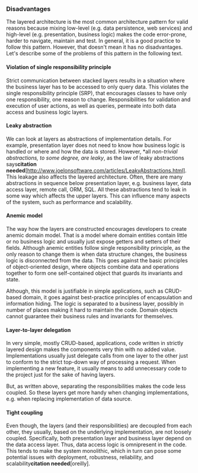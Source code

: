 
### Disadvantages

The layered architecture is the most common architecture pattern for valid reasons because mixing low-level (e.g. data persistence, web services) and high-level (e.g. presentation, business logic) makes the code error-prone, harder to navigate, maintain and test. In general, it is a good practice to follow this pattern. However, that doesn't mean it has no disadvantages. Let's describe some of the problems of this pattern in the following text.

#### Violation of single responsibility principle

Strict communication between stacked layers results in a situation where the business layer has to be accessed to only query data. This violates the single responsibility principle (SRP), that encourages classes to have only one responsibility, one reason to change. Responsibilities for validation and execution of user actions, as well as queries, permeate into both data access and business logic layers.

#### Leaky abstraction

We can look at layers as abstractions of implementation details. For example, presentation layer does not need to know how business logic is handled or where and how the data is stored. However, *all *non-trivial abstractions, to some degree, are leaky*, as the law of leaky abstractions says**citation needed**[http://www.joelonsoftware.com/articles/LeakyAbstractions.html]. This leakage also affects the layered architecture. Often, there are many abstractions in sequence below presentation layer, e.g. business layer, data access layer, remote call, ORM, SQL. All these abstractions tend to leak in some way which affects the upper layers. This can influence many aspects of the system, such as performance and scalability.

#### Anemic model

The way how the layers are constructed encourages developers to create anemic domain model. That is a model where domain entities contain little or no business logic and usually just expose getters and setters of their fields. Although anemic entities follow single responsibility principle, as the only reason to change them is when data structure changes, the business logic is disconnected from the data. This goes against the basic principles of object-oriented design, where objects combine data and operations together to form one self-contained object that guards its invariants and state.

Although, this model is justifiable in simple applications, such as CRUD-based domain, it goes against best-practice principles of encapsulation and information hiding. The logic is separated to a business layer, possibly in number of places making it hard to maintain the code. Domain objects cannot guarantee their business rules and invariants for themselves. 

#### Layer-to-layer delegation

In very simple, mostly CRUD-based, applications, code written in strictly layered design makes the components very thin with no added value. Implementations usually just delegate calls from one layer to the other just to conform to the strict top-down way of processing a request. When implementing a new feature, it usually means to add unnecessary code to the project just for the sake of having layers.

But, as written above, separating the responsibilities makes the code less coupled. So these layers get more handy when changing implementations, e.g. when replacing implementation of data source.

#### Tight coupling

Even though, the layers (and their responsibilities) are decoupled from each other, they usually, based on the underlying implementation, are not loosely coupled. Specifically, both presentation layer and business layer depend on the data access layer. Thus, data access logic is omnipresent in the code. This tends to make the system monolithic, which in turn can pose some potential issues with deployment, robustness, reliability, and scalability**citation needed**[oreilly]. 

